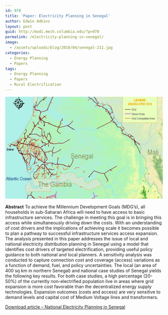 ```yaml
---
id: 978
title: 'Paper: Electricity Planning in Senegal'
author: Edwin Adkins
layout: post
guid: http://modi.mech.columbia.edu/?p=978
permalink: /electricity-planning-in-senegal/
image:
  - /assets/uploads/blog/2010/04/senegal-211.jpg
categories:
  - Energy Planning
  - Papers
tags:
  - Energy Planning
  - Papers
  - Rural Electrification
---
```

[<img src="/assets/uploads/blog/2010/04/SenegalNetworkPlannerOutput-e1370532002673.png" alt="Sample Senegal Grid (see paper 2 for more)" width="579" height="326" class="alignnone size-full wp-image-2231" />][1] 

**Abstract** To achieve the Millennium Development Goals (MDG&#8217;s), all households in sub-Saharan Africa will need to have access to basic infrastructure services. The challenge in meeting this goal is in bringing this access while simultaneously driving down the costs. With an understanding of cost drivers and the implications of achieving scale it becomes possible to plan a pathway to successful infrastructure services access expansion. The analysis presented in this paper addresses the issue of local and national electricity distribution planning in Senegal using a model that identifies cost drivers of targeted electrification, providing useful policy guidance to both national and local planners. A sensitivity analysis was conducted to capture connection cost and coverage (access) variations as a function of demand, fuel, and policy uncertainties. The local (an area of 400 sq km in northern Senegal) and national case studies of Senegal yields the following key results. For both case studies, a high percentage (20-50%) of the currently non-electrified population live in areas where grid expansion is more cost favorable than the decentralized energy supply technologies. Expansion outcomes (costs and access) are very sensitive to demand levels and capital cost of Medium Voltage lines and transformers. 

[Download article &#8211; National Electricity Planning in Senegal][2]

 [1]: /assets/uploads/blog/2010/04/SenegalNetworkPlannerOutput-e1370532002673.png
 [2]: /assets/uploads/blog/2013/06/Senegal_Aly-Energy-Policy-paper-4.20.10-JEPO-S-10-00600.pdf